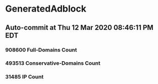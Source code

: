 # GeneratedAdblock
## Auto-commit at Thu 12 Mar 2020 08:46:11 PM EDT
### 908600 Full-Domains Count
### 493513 Conservative-Domains Count
### 31485 IP Count
